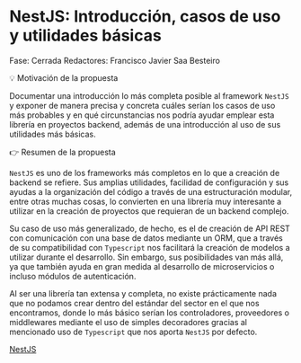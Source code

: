 # NestJS: Introducción, casos de uso y utilidades básicas

Fase: Cerrada
Redactores: Francisco Javier Saa Besteiro

<aside>
💡 Motivación de la propuesta

</aside>

Documentar una introducción lo más completa posible al framework `NestJS` y exponer de manera precisa y concreta cuáles serían los casos de uso más probables y en qué circunstancias nos podría ayudar emplear esta librería en proyectos backend, además de una introducción al uso de sus utilidades más básicas.

<aside>
👉 Resumen de la propuesta

</aside>

`NestJS` es uno de los frameworks más completos en lo que a creación de backend se refiere. Sus amplias utilidades, facilidad de configuración y sus ayudas a la organización del código a través de una estructuración modular, entre otras muchas cosas, lo convierten en una librería muy interesante a utilizar en la creación de proyectos que requieran de un backend complejo. 

Su caso de uso más generalizado, de hecho, es el de creación de API REST con comunicación con una base de datos mediante un ORM, que a través de su compatibilidad con `Typescript` nos facilitará la creación de modelos a utilizar durante el desarrollo. Sin embargo, sus posibilidades van más allá, ya que también ayuda en gran medida al desarrollo de microservicios o incluso módulos de autenticación.

Al ser una librería tan extensa y completa, no existe prácticamente nada que no podamos crear dentro del estándar del sector en el que nos encontramos, donde lo más básico serían los controladores, proveedores o middlewares mediante el uso de simples decoradores gracias al mencionado uso de `Typescript` que nos aporta `NestJS` por defecto.

[NestJS](../../../Tecnologi%CC%81as%20b85d60401f0840049a86f2ca7d77b969/NestJS%2006557b1a8eee47f28b0fa990f8c25f9b.md)